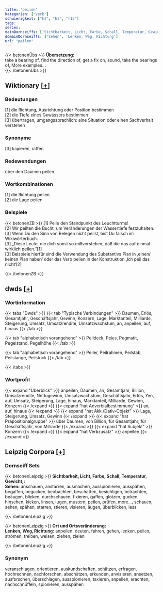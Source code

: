 ```yaml
---
title: "peilen"
kategorien: ["Verb"]
schwierigkeit: ["k3", "h3", "r15"]
tags:
series:
mainDornseiffs: ['Sichtbarkeit, Licht, Farbe, Schall, Temperatur, Gewicht,', 'Ort und Ortsveränderung']
domainDornseiffs: ['Sehen', 'Lenken, Weg, Richtung']
url: "peilen"
---
```


{{< betonenÜbs >}}
**Übersetzung:**  
take a bearing of, find the direction of, get a fix on, sound, take the bearings of, More examples...  
{{< /betonenÜbs >}}

## Wiktionary [[+](https://de.wiktionary.org/wiki/peilen)]

### Bedeutungen
[1] die Richtung, Ausrichtung oder Position bestimmen  
[2] die Tiefe eines Gewässers bestimmen  
[3] übertragen, umgangssprachlich: eine Situation oder einen Sachverhalt verstehen  

### Synonyme
[3] kapieren, raffen  

### Redewendungen
über den Daumen peilen  

### Wortkombinationen
[1] die Richtung peilen  
[2] die Lage peilen  

### Beispiele
{{< betonenZB >}}
[1] Peile den Standpunkt des Leuchtturms!  
[2] Wir peilten die Bucht, um Veränderungen der Wassertiefe festzuhalten.  
[3] Wenn Du den Sinn von Belegen nicht peilst, bist Du falsch im Wikiwörterbuch.  
[3] „Diese Leute, die dich sonst so mißverstehen, daß die das auf einmal wirklich peilen.“[1]  
[3] Beispiele hierfür sind die Verwendung des Substantivs Plan in ‚einen/ keinen Plan haben‘ oder das Verb peilen in der Konstruktion ‚Ich peil das nicht‘[2]  

{{< /betonenZB >}}


## dwds [[+](https://www.dwds.de/wb/peilen)]

### Wortinformation
{{< tabs "Dwds" >}}
{{< tab "Typische Verbindungen" >}}
Daumen, Erlös, Gesamtjahr, Geschäftsjahr, Gewinn, Konzern, Lage, Marktanteil, Milliarde, Steigerung, Umsatz, Umsatzrendite, Umsatzwachstum, an, anpeilen, auf, hinaus
{{< /tab >}}

{{< tab "alphabetisch vorangehend" >}}
Peildeck, Peies, Pegmatit, Pegelstand, Pegelhöhe
{{< /tab >}}

{{< tab "alphabetisch vorangehend" >}}
Peiler, Peilrahmen, Peilstab, Peilstange, Peilstock
{{< /tab >}}

{{< /tabs >}}

### Wortprofil
{{< expand "Überblick" >}} anpeilen, Daumen, an, Gesamtjahr, Billion, Umsatzrendite, Nettogewinn, Umsatzwachstum, Geschäftsjahr, Erlös, Yen, auf, Umsatz, Steigerung, Lage, hinaus, Marktanteil, Milliarde, Gewinn, Konzern {{< /expand >}}
{{< expand "hat Adverbialbestimmung" >}} an, auf, hinaus {{< /expand >}}
{{< expand "hat Akk./Dativ-Objekt" >}} Lage, Steigerung, Umsatz, Gewinn {{< /expand >}}
{{< expand "hat Präpositionalgruppe" >}} über Daumen, von Billion, für Gesamtjahr, für Geschäftsjahr, von Milliarde {{< /expand >}}
{{< expand "hat Subjekt" >}} Konzern {{< /expand >}}
{{< expand "hat Verbzusatz" >}} anpeilen {{< /expand >}}

## Leipzig Corpora [[+](https://corpora.uni-leipzig.de/en/res?word=peilen&corpusId=deu_newscrawl-public_2018)]

### Dornseiff Sets
{{< betonenLeipzig >}}
**Sichtbarkeit, Licht, Farbe, Schall, Temperatur, Gewicht,:**  
**Sehen:** anschauen, anstarren, ausmachen, ausspionieren, ausspähen, begaffen, begucken, beobachten, beschatten, besichtigen, betrachten, beäugen, blicken, durchschauen, fixieren, gaffen, glotzen, gucken, hinsehen, kieken, linsen, lugen, mustern, peilen, prüfen, more..., schauen, sehen, spähen, starren, stieren, visieren, äugen, überblicken, less  

{{< /betonenLeipzig >}}


{{< betonenLeipzig >}}
**Ort und Ortsveränderung:**  
**Lenken, Weg, Richtung:** anpeilen, deuten, fahren, gehen, lenken, peilen, strömen, treiben, weisen, ziehen, zielen  

{{< /betonenLeipzig >}}

### Synonym
veranschlagen, orientieren, auskundschaften, schätzen, erfragen, hochrechnen, nachforschen, abschätzen, erkunden, anvisieren, ansetzen, ausforschen, überschlagen, ausspionieren, taxieren, anpeilen, erachten, nachschnüffeln, spionieren, ausspähen

